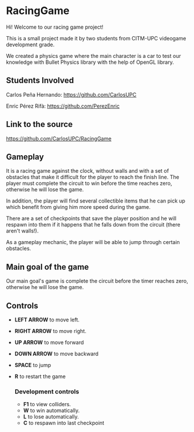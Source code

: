 # RacingGame
Hi! Welcome to our racing game project!

This is a small project made it by two students from CITM-UPC videogame development grade.

We created a physics game where the main character is a car to test our knowledge with Bullet Physics library with the help of OpenGL library.

## Students Involved

Carlos Peña Hernando: https://github.com/CarlosUPC

Enric Pérez Rifà: https://github.com/PerezEnric

## Link to the source

https://github.com/CarlosUPC/RacingGame

## Gameplay

It is a racing game against the clock, without walls and with a set of obstacles that make it difficult for the player to reach the finish line. The player must complete the circuit to win before the time reaches zero, otherwise he will lose the game. 

In addition, the player will find several collectible items that he can pick up which benefit from giving him more speed during the game.

There are a set of checkpoints that save the player position and he will respawn into them if it happens that he falls down from the circuit (there aren't walls!).

As a gameplay mechanic, the player will be able to jump through certain obstacles.

## Main goal of the game

Our main goal's game is complete the circuit before the timer reaches zero, otherwise he will lose the game.

## Controls

* **LEFT ARROW** to move left.
* **RIGHT ARROW** to move right.
* **UP ARROW** to move forward
* **DOWN ARROW** to move backward
* **SPACE** to jump
* **R** to restart the game

    ### Development controls
  
  * **F1** to view colliders.
  * **W** to win automatically.
  * **L** to lose automatically.
  * **C** to respawn into last checkpoint
  
